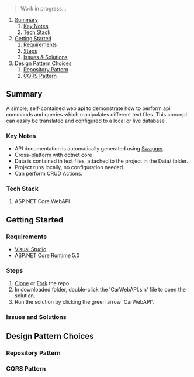 > Work in progress...

1. [Summary](#summary)
    1. [Key Notes](#key-notes)
    2. [Tech Stack](#tech-stack)
2. [Getting Started](#getting-started)
    1. [Requirements](#requirements)
    2. [Steps](#steps)
    4. [Issues & Solutions](#issues-and-solutions)
3. [Design Pattern Choices](#design-pattern-choices)
    1. [Repository Pattern](#repository-pattern)
    2. [CQRS Pattern](#cqrs-pattern)

## Summary

A simple, self-contained web api to demonstrate how to perform api commands and queries which manipulates different text files. This concept can easily be translated and configured to a local or live database .

### Key Notes

- API documentation is automatically generated using [Swagger](https://swagger.io/).
- Cross-platform with dotnet core
- Data is contained in text files, attached to the project in the Data/ folder.
- Project runs locally, no configuration needed.
- Can perform CRUD Actions.

### Tech Stack

1. ASP.NET Core WebAPI

## Getting Started

### Requirements

- [Visual Studio](https://visualstudio.microsoft.com/vs/community/)
- [ASP.NET Core Runtime 5.0](https://dotnet.microsoft.com/en-us/download/dotnet/5.0)

### Steps

1.  [Clone](https://docs.github.com/en/repositories/creating-and-managing-repositories/cloning-a-repository#cloning-a-repository)  or [Fork](https://docs.github.com/en/get-started/quickstart/fork-a-repo#forking-a-repository) the repo.
2.	In downloaded folder, double-click the 'CarWebAPI.sln' file to open the solution.
3. Run the solution by clicking the green arrow 'CarWebAPI'.

### Issues and Solutions

## Design Pattern Choices

### Repository Pattern

### CQRS Pattern
